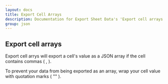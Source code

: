 ```yaml
---
layout: docs
title: Export Cell Arrays
description: Documentation for Export Sheet Data's 'Export cell arrays' option.
group: json
---
```


Export cell arrays
------------------
Export cell arrys will export a cell's value as a JSON array if the cell contains commas ( , ).

To prevent your data from being exported as an array, wrap your cell value with quotation marks ( "" ).
